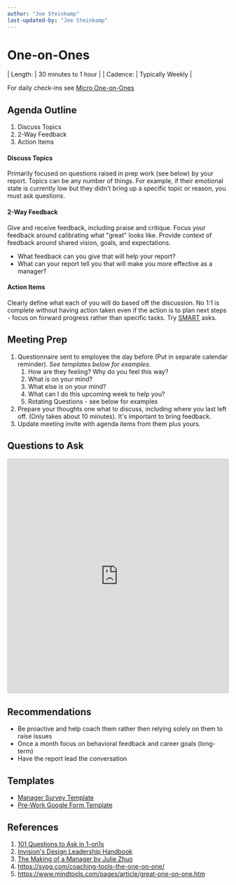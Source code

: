 ```yaml
---
author: "Joe Steinkamp"
last-updated-by: "Joe Steinkamp"
---
```


# One-on-Ones

| Length: | 30 minutes to 1 hour |
| Cadence: | Typically Weekly |

For daily check-ins see [Micro One-on-Ones](micro-one-on-ones.md)

## Agenda Outline
1. Discuss Topics
2. 2-Way Feedback
3. Action Items

#### Discuss Topics
Primarily focused on questions raised in prep work (see below) by your report. Topics can be any number of things. For example, if their emotional state is currently low but they didn't bring up a specific topic or reason, you must ask questions.

#### 2-Way Feedback
Give and receive feedback, including praise and critique. Focus your feedback around calibrating what "great" looks like. Provide context of feedback around shared vision, goals, and expectations.
- What feedback can you give that will help your report?
- What can your report tell you that will make you more effective as a manager?

#### Action Items
Clearly define what each of you will do based off the discussion. No 1:1 is complete without having action taken even if the action is to plan next steps - focus on forward progress rather than specific tasks. Try [SMART](https://www.smartsheet.com/blog/essential-guide-writing-smart-goals) asks.

## Meeting Prep
1. Questionnaire sent to employee the day before (Put in separate calendar reminder). *See templates below for examples.*
   1. How are they feeling? Why do you feel this way? 
   2. What is on your mind?
   3. What else is on your mind?
   4. What can I do this upcoming week to help you?
   5. Rotating Questions - see below for examples
2. Prepare your thoughts one what to discuss, including where you last left off. (Only takes about 10 minutes). It's important to bring feedback.
3. Update meeting invite with agenda items from them plus yours.


## Questions to Ask
<iframe class="airtable-embed" src="https://airtable.com/embed/shrks0VwiBwUVbMcP?backgroundColor=cyan&viewControls=on" frameborder="0" onmousewheel="" width="100%" height="533" style="background: transparent; border: 1px solid #ccc;"></iframe>

## Recommendations
* Be proactive and help coach them rather then relying solely on them to raise issues
* Once a month focus on behavioral feedback and career goals (long-term)
* Have the report lead the conversation

## Templates
- [Manager Survey Template](https://airtable.com/shr5SZqYLirVahDHi)
- [Pre-Work Google Form Template](https://drive.google.com/open?id=13vfVyOOjrcnsyhgWsxwyYztEUwv3pbpXb04Bas3ts8Q)

## References
1. [101 Questions to Ask in 1-on1s](https://jasonevanish.com/2014/05/29/101-questions-to-ask-in-1-on-1s/)
2. [Invision's Design Leadership Handbook](https://www.designbetter.co/design-leadership-handbook)
3. [The Making of a Manager by Julie Zhuo](https://www.amazon.com/Making-Manager-What-Everyone-Looks/dp/0735219567/)
4. https://svpg.com/coaching-tools-the-one-on-one/
5. https://www.mindtools.com/pages/article/great-one-on-one.htm
